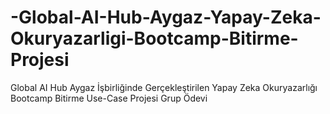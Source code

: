 # -Global-AI-Hub-Aygaz-Yapay-Zeka-Okuryazarligi-Bootcamp-Bitirme-Projesi
Global AI Hub Aygaz İşbirliğinde Gerçekleştirilen Yapay Zeka Okuryazarlığı Bootcamp Bitirme Use-Case Projesi Grup Ödevi
